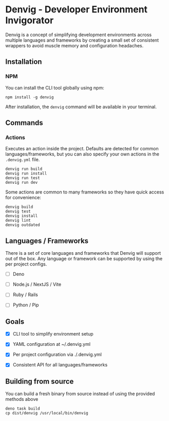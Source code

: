 # Denvig - Developer Environment Invigorator

Denvig is a concept of simplifying development environments across multiple languages and frameworks by creating a small
set of consistent wrappers to avoid muscle memory and configuration headaches.



## Installation


### NPM

You can install the CLI tool globally using npm:

```shell
npm install -g denvig
```

After installation, the `denvig` command will be available in your terminal.



## Commands


### Actions

Executes an action inside the project. Defaults are detected for common languages/frameworks, but you can also
specify your own actions in the `.denvig.yml` file.

```shell
denvig run build
denvig run install
denvig run test
denvig run dev
```

Some actions are common to many frameworks so they have quick access for convenience:

```shell
denvig build
denvig test
denvig install
denvig lint
denvig outdated
```



## Languages / Frameworks

There is a set of core languages and frameworks that Denvig will support out of the box. Any language or framework
can be supported by using the per project configs.

- [ ] Deno
- [ ] Node.js / NextJS / Vite
- [ ] Ruby / Rails
- [ ] Python / Pip



## Goals

- [x] CLI tool to simplify environment setup
- [x] YAML configuration at ~/.denvig.yml
- [x] Per project configuration via ./.denvig.yml
- [x] Consistent API for all languages/frameworks



## Building from source

You can build a fresh binary from source instead of using the provided methods above

```shell
deno task build
cp dist/denvig /usr/local/bin/denvig
```
